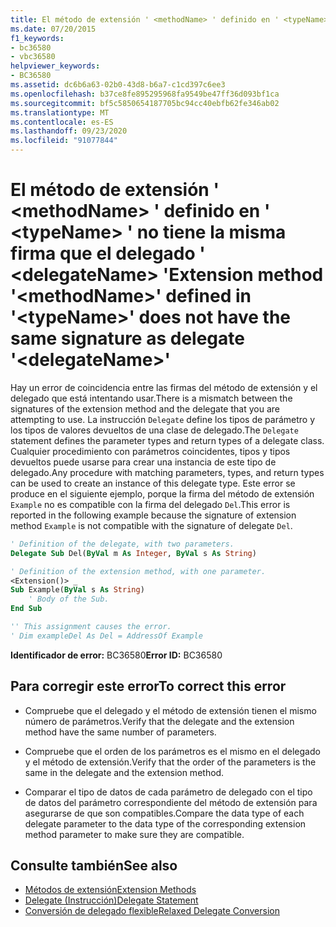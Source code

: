 ```yaml
---
title: El método de extensión ' <methodName> ' definido en ' <typeName> ' no tiene la misma firma que el delegado ' <delegateName> '
ms.date: 07/20/2015
f1_keywords:
- bc36580
- vbc36580
helpviewer_keywords:
- BC36580
ms.assetid: dc6b6a63-02b0-43d8-b6a7-c1cd397c6ee3
ms.openlocfilehash: b37ce8fe895295968fa9549be47ff36d093bf1ca
ms.sourcegitcommit: bf5c5850654187705bc94cc40ebfb62fe346ab02
ms.translationtype: MT
ms.contentlocale: es-ES
ms.lasthandoff: 09/23/2020
ms.locfileid: "91077844"
---
```

# <a name="extension-method-methodname-defined-in-typename-does-not-have-the-same-signature-as-delegate-delegatename"></a><span data-ttu-id="301fb-102">El método de extensión ' \<methodName> ' definido en ' \<typeName> ' no tiene la misma firma que el delegado ' \<delegateName> '</span><span class="sxs-lookup"><span data-stu-id="301fb-102">Extension method '\<methodName>' defined in '\<typeName>' does not have the same signature as delegate '\<delegateName>'</span></span>

<span data-ttu-id="301fb-103">Hay un error de coincidencia entre las firmas del método de extensión y el delegado que está intentando usar.</span><span class="sxs-lookup"><span data-stu-id="301fb-103">There is a mismatch between the signatures of the extension method and the delegate that you are attempting to use.</span></span> <span data-ttu-id="301fb-104">La instrucción `Delegate` define los tipos de parámetro y los tipos de valores devueltos de una clase de delegado.</span><span class="sxs-lookup"><span data-stu-id="301fb-104">The `Delegate` statement defines the parameter types and return types of a delegate class.</span></span> <span data-ttu-id="301fb-105">Cualquier procedimiento con parámetros coincidentes, tipos y tipos devueltos puede usarse para crear una instancia de este tipo de delegado.</span><span class="sxs-lookup"><span data-stu-id="301fb-105">Any procedure with matching parameters, types, and return types can be used to create an instance of this delegate type.</span></span> <span data-ttu-id="301fb-106">Este error se produce en el siguiente ejemplo, porque la firma del método de extensión `Example` no es compatible con la firma del delegado `Del`.</span><span class="sxs-lookup"><span data-stu-id="301fb-106">This error is reported in the following example because the signature of extension method `Example` is not compatible with the signature of delegate `Del`.</span></span>  
  
```vb  
' Definition of the delegate, with two parameters.  
Delegate Sub Del(ByVal m As Integer, ByVal s As String)  
```  
  
```vb  
' Definition of the extension method, with one parameter.  
<Extension()> _  
Sub Example(ByVal s As String)  
    ' Body of the Sub.  
End Sub  
```  
  
```vb  
'' This assignment causes the error.  
' Dim exampleDel As Del = AddressOf Example  
```  
  
 <span data-ttu-id="301fb-107">**Identificador de error:** BC36580</span><span class="sxs-lookup"><span data-stu-id="301fb-107">**Error ID:** BC36580</span></span>  
  
## <a name="to-correct-this-error"></a><span data-ttu-id="301fb-108">Para corregir este error</span><span class="sxs-lookup"><span data-stu-id="301fb-108">To correct this error</span></span>  
  
- <span data-ttu-id="301fb-109">Compruebe que el delegado y el método de extensión tienen el mismo número de parámetros.</span><span class="sxs-lookup"><span data-stu-id="301fb-109">Verify that the delegate and the extension method have the same number of parameters.</span></span>  
  
- <span data-ttu-id="301fb-110">Compruebe que el orden de los parámetros es el mismo en el delegado y el método de extensión.</span><span class="sxs-lookup"><span data-stu-id="301fb-110">Verify that the order of the parameters is the same in the delegate and the extension method.</span></span>  
  
- <span data-ttu-id="301fb-111">Comparar el tipo de datos de cada parámetro de delegado con el tipo de datos del parámetro correspondiente del método de extensión para asegurarse de que son compatibles.</span><span class="sxs-lookup"><span data-stu-id="301fb-111">Compare the data type of each delegate parameter to the data type of the corresponding extension method parameter to make sure they are compatible.</span></span>  
  
## <a name="see-also"></a><span data-ttu-id="301fb-112">Consulte también</span><span class="sxs-lookup"><span data-stu-id="301fb-112">See also</span></span>

- [<span data-ttu-id="301fb-113">Métodos de extensión</span><span class="sxs-lookup"><span data-stu-id="301fb-113">Extension Methods</span></span>](../programming-guide/language-features/procedures/extension-methods.md)
- [<span data-ttu-id="301fb-114">Delegate (Instrucción)</span><span class="sxs-lookup"><span data-stu-id="301fb-114">Delegate Statement</span></span>](../language-reference/statements/delegate-statement.md)
- [<span data-ttu-id="301fb-115">Conversión de delegado flexible</span><span class="sxs-lookup"><span data-stu-id="301fb-115">Relaxed Delegate Conversion</span></span>](../programming-guide/language-features/delegates/relaxed-delegate-conversion.md)
